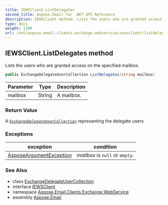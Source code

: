 ```yaml
---
title: IEWSClient.ListDelegates
second_title: Aspose.Email for .NET API Reference
description: IEWSClient method. Lists the users who are granted access on the specified mailbox
type: docs
weight: 1100
url: /net/aspose.email.clients.exchange.webservice/iewsclient/listdelegates/
---
```

## IEWSClient.ListDelegates method

Lists the users who are granted access on the specified mailbox.

```csharp
public ExchangeDelegateUserCollection ListDelegates(string mailbox)
```

| Parameter | Type | Description |
| --- | --- | --- |
| mailbox | String | A mailbox. |

### Return Value

A [`ExchangeDelegateUserCollection`](../../exchangedelegateusercollection/) representing the delegate users.

### Exceptions

| exception | condition |
| --- | --- |
| [AsposeArgumentException](../../../aspose.email/asposeargumentexception/) | *mailbox* is `null` or `empty`. |

### See Also

* class [ExchangeDelegateUserCollection](../../exchangedelegateusercollection/)
* interface [IEWSClient](../)
* namespace [Aspose.Email.Clients.Exchange.WebService](../../iewsclient/)
* assembly [Aspose.Email](../../../)


